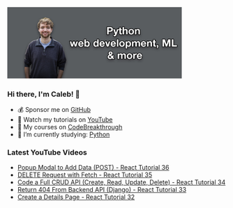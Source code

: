 <img src="github-cover-photo-my-face.jpg" width="400px" />

### Hi there, I'm Caleb! 🍛

- 💰 Sponsor me on [GitHub](https://github.com/sponsors/CalebCurry)
- 🎥 Watch my tutorials on [YouTube](https://www.youtube.com/calebthevideomaker2)
- 📗 My courses on [CodeBreakthrough](https://www.codebreakthrough.com)
- 🤔 I’m currently studying: [Python](https://www.youtube.com/watch?v=s3IvdkCq2_c&t=4254s)

### Latest YouTube Videos
<!-- YOUTUBE:START -->
- [Popup Modal to Add Data &lpar;POST&rpar; -  React Tutorial 36](https://www.youtube.com/watch?v=WmLuPmZKCd4)
- [DELETE Request with Fetch - React Tutorial 35](https://www.youtube.com/watch?v=46uBhH61SNg)
- [Code a Full CRUD API &lpar;Create, Read, Update, Delete&rpar; - React Tutorial 34](https://www.youtube.com/watch?v=yzobyHrT9mM)
- [Return 404 From Backend API &lpar;Django&rpar; - React Tutorial 33](https://www.youtube.com/watch?v=8qIszkFELY0)
- [Create a Details Page - React Tutorial 32](https://www.youtube.com/watch?v=NUvk-y6csSI)
<!-- YOUTUBE:END -->
